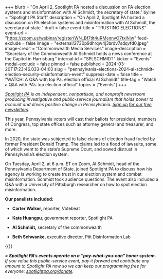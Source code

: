 +++
blurb = "On April 2, Spotlight PA hosted a discussion on PA election systems and misinformation with Al Schmidt, the secretary of state."
byline = "Spotlight PA Staff"
description = "On April 2, Spotlight PA hosted a discussion on PA election systems and misinformation with Al Schmidt, the secretary of state."
draft = false
event-title = "TRUSTING ELECTIONS"
event-url = "https://zoom.us/webinar/register/WN_Bf7tlt4uRMennvO7txiNlw"
feed-exclude = false
image = "external/2730p9dhrqw4j3brdv7sdqvfd0.jpeg"
image-credit = "Commonwealth Media Services"
image-description = "Secretary of the Commonwealth Al Schmidt holds a news conference at the Capitol in Harrisburg."
internal-id = "SPLSCHMIDT"
kicker = "Events"
modal-exclude = false
pinned = false
published = 2024-03-20T17:23:46.033-04:00
slug = "pennsylvania-elections-2024-al-schmidt-election-security-disinformation-event"
suppress-date = false
title = "WATCH: A Q&A with top Pa. election official Al Schmidt"
title-tag = "Watch a Q&A with PA’s top election official"
topics = ["Events"]
+++

<a href="https://www.spotlightpa.org/"><em>Spotlight PA</em></a><em> is an independent, nonpartisan, and nonprofit newsroom producing investigative and public-service journalism that holds power to account and drives positive change in Pennsylvania. </em><a href="https://www.spotlightpa.org/newsletters"><em>Sign up for our free newsletters</em></a><em>.</em>

This year, Pennsylvania voters will cast their ballots for president, members of Congress, top state offices such as attorney general and treasurer, and more.

In 2020, the state was subjected to false claims of election fraud fueled by former President Donald Trump. The claims led to a flood of lawsuits, some of which went to the state’s Supreme Court, and sowed distrust in Pennsylvania’s election system.

On Tuesday, April 2, at 6 p.m. ET on Zoom, Al Schmidt, head of the Pennsylvania Department of State, joined Spotlight PA to discuss how his agency is working to create trust in our election system and combat misinformation. Schmidt took audience questions. The event also included a Q&amp;A with a University of Pittsburgh researcher on how to spot election misinformation.

<strong>Our panelists included:</strong>

- <strong>Carter Walker,</strong> reporter, Votebeat

- <strong>Kate Huangpu</strong>, government reporter, Spotlight PA

- <strong>Al Schmidt,</strong> secretary of the commonwealth

- <strong>Beth Schwanke, </strong>executive director, Pitt Disinformation Lab

{{<youtube id="06eW_EvEBkI" loading="lazy">}}

<strong><em>» Spotlight PA’s events operate on a “pay-what-you-can” honor system.</em></strong><em> If you value this public-service event, pay it forward and contribute any amount to Spotlight PA now so we can keep our programming free for everyone: </em><a href="http://spotlightpa.org/donate"><em>spotlightpa.org/donate</em></a><em>.</em>

